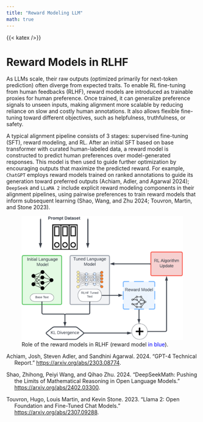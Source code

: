 ```yaml
---
title: "Reward Modeling LLM"
math: true
---
```


{{< katex />}}

# Reward Models in RLHF

As LLMs scale, their raw outputs (optimized primarily for next-token prediction) often diverge from expected traits. To enable RL fine-tuning from human feedbacks (RLHF), reward models are introduced as trainable proxies for human preference. Once trained, it can generalize preference signals to unseen inputs, making alignment more scalable by reducing reliance on slow and costly human annotations. It also allows flexible fine-tuning toward different objectives, such as helpfulness, truthfulness, or safety.

A typical alignment pipeline consists of 3 stages: supervised fine-tuning (SFT), reward modeling, and RL. After an initial SFT based on base transformer with curated human-labeled data, a reward model is constructed to predict human preferences over model-generated responses. This model is then used to guide further optimization by encouraging outputs that maximize the predicted reward. For example, `ChatGPT` employs reward models trained on ranked annotations to guide its generation toward preferred outputs (Achiam, Adler, and Agarwal 2024); `DeepSeek` and `LLaMA 2` include explicit reward modeling components in their alignment pipelines, using pairwise preferences to train reward models that inform subsequent learning (Shao, Wang, and Zhu 2024; Touvron, Martin, and Stone 2023).

<figure>
<img src="reward-modeling-llm/RLHF.png" />
<figcaption>Role of the reward models in RLHF (reward model <span style="color: blue">in blue</span>).</figcaption>
</figure>

<div id="refs" class="references csl-bib-body hanging-indent">

<div id="ref-openai2024gpt4technicalreport" class="csl-entry">

Achiam, Josh, Steven Adler, and Sandhini Agarwal. 2024. “GPT-4 Technical Report.” <https://arxiv.org/abs/2303.08774>.

</div>

<div id="ref-shao2024deepseekmathpushinglimitsmathematical" class="csl-entry">

Shao, Zhihong, Peiyi Wang, and Qihao Zhu. 2024. “DeepSeekMath: Pushing the Limits of Mathematical Reasoning in Open Language Models.” <https://arxiv.org/abs/2402.03300>.

</div>

<div id="ref-llama" class="csl-entry">

Touvron, Hugo, Louis Martin, and Kevin Stone. 2023. “Llama 2: Open Foundation and Fine-Tuned Chat Models.” <https://arxiv.org/abs/2307.09288>.

</div>

</div>
